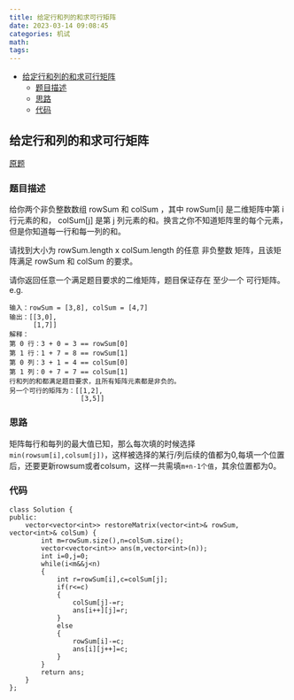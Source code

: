 ```yaml
---
title: 给定行和列的和求可行矩阵
date: 2023-03-14 09:08:45
categories: 机试
math:
tags:
---
```

<!-- TOC -->

- [给定行和列的和求可行矩阵](#给定行和列的和求可行矩阵)
    - [题目描述](#题目描述)
    - [思路](#思路)
    - [代码](#代码)

<!-- /TOC -->
## 给定行和列的和求可行矩阵
[原题](https://leetcode.cn/problems/find-valid-matrix-given-row-and-column-sums/description/)

### 题目描述
给你两个非负整数数组 rowSum 和 colSum ，其中 rowSum[i] 是二维矩阵中第 i 行元素的和， colSum[j] 是第 j 列元素的和。换言之你不知道矩阵里的每个元素，但是你知道每一行和每一列的和。

请找到大小为 rowSum.length x colSum.length 的任意 非负整数 矩阵，且该矩阵满足 rowSum 和 colSum 的要求。

请你返回任意一个满足题目要求的二维矩阵，题目保证存在 至少一个 可行矩阵。
e.g.
```
输入：rowSum = [3,8], colSum = [4,7]
输出：[[3,0],
      [1,7]]
解释：
第 0 行：3 + 0 = 3 == rowSum[0]
第 1 行：1 + 7 = 8 == rowSum[1]
第 0 列：3 + 1 = 4 == colSum[0]
第 1 列：0 + 7 = 7 == colSum[1]
行和列的和都满足题目要求，且所有矩阵元素都是非负的。
另一个可行的矩阵为：[[1,2],
                  [3,5]]

```
### 思路
矩阵每行和每列的最大值已知，那么每次填的时候选择`min(rowsum[i],colsum[j])`，这样被选择的某行/列后续的值都为0,每填一个位置后，还要更新rowsum或者colsum，这样一共需填`m+n-1个值`，其余位置都为0。
### 代码
```
class Solution {
public:
    vector<vector<int>> restoreMatrix(vector<int>& rowSum, vector<int>& colSum) {
        int m=rowSum.size(),n=colSum.size();
        vector<vector<int>> ans(m,vector<int>(n));
        int i=0,j=0;
        while(i<m&&j<n)
        {
            int r=rowSum[i],c=colSum[j];
            if(r<=c)
            {
                colSum[j]-=r;
                ans[i++][j]=r;
            }
            else
            {
                rowSum[i]-=c;
                ans[i][j++]=c;
            }
        }
        return ans;
    }
};
```
